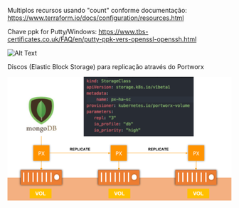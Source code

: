 Multiplos recursos usando "count" conforme documentação: https://www.terraform.io/docs/configuration/resources.html

Chave ppk for Putty/Windows: https://www.tbs-certificates.co.uk/FAQ/en/putty-ppk-vers-openssl-openssh.html

![Alt Text](config/img_volume_sync.jpg)

Discos (Elastic Block Storage) para replicação através do Portworx

![Alt Text](config/DB_using_PX_Volume.png)
